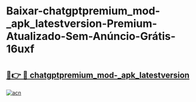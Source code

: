 # Baixar-chatgptpremium_mod-_apk_latestversion-Premium-Atualizado-Sem-Anúncio-Grátis-16uxf

# <h2><a href="https://0p4unu.esa.edu.pl?src=chatgptpremium_mod-_apk_latestversion&ref=16uxf">🔗👉 🔴 chatgptpremium_mod-_apk_latestversion</a></h2>

[![acn](https://github.com/user-attachments/assets/0f9c940e-d8b0-45ae-aac7-cd30a18b3e1c)](https://0p4unu.esa.edu.pl?src=chatgptpremium_mod-_apk_latestversion&ref=16uxf)

